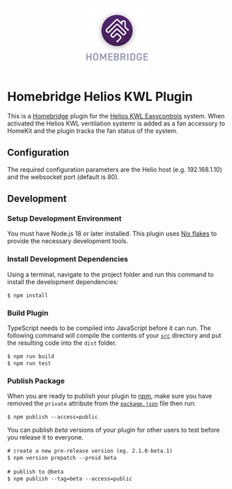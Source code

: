 <p align="center">
<img src="https://github.com/homebridge/branding/raw/latest/logos/homebridge-wordmark-logo-vertical.png" width="150">
</p>

# Homebridge Helios KWL Plugin

This is a [Homebridge](https://homebridge.io/) plugin for the [Helios KWL Easycontrols](https://www.easycontrols.net/de/) system.
When activated the Helios KWL ventilation systemr is added as a fan accessory to HomeKit and the plugin tracks the fan status of the system.

## Configuration

The required configuration parameters are the Helio host (e.g. 192.168.1.10) and the websocket port (default is 80).

## Development

### Setup Development Environment

You must have Node.js 18 or later installed. This plugin uses [Nix flakes](https://nixos.wiki/wiki/Flakes) to provide the necessary development tools.

### Install Development Dependencies

Using a terminal, navigate to the project folder and run this command to install the development dependencies:

```shell
$ npm install
```

### Build Plugin

TypeScript needs to be compiled into JavaScript before it can run. The following command will compile the contents of your [`src`](./src) directory and put the resulting code into the `dist` folder.

```shell
$ npm run build
$ npm run test
```

### Publish Package

When you are ready to publish your plugin to [npm](https://www.npmjs.com/), make sure you have removed the `private` attribute from the [`package.json`](./package.json) file then run:

```shell
$ npm publish --access=public
```

You can publish *beta* versions of your plugin for other users to test before you release it to everyone.

```shell
# create a new pre-release version (eg. 2.1.0-beta.1)
$ npm version prepatch --preid beta

# publish to @beta
$ npm publish --tag=beta --access=public
```
